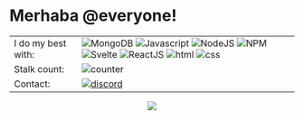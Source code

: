 # Merhaba @everyone! 

|||
|-|-|
| I do my best with: 			| ![MongoDB](https://cdn4.iconfinder.com/data/icons/logos-brands-5/24/mongodb-22.png) ![Javascript](https://cdn4.iconfinder.com/data/icons/scripting-and-programming-languages/512/js-22.png) ![NodeJS](https://cdn4.iconfinder.com/data/icons/logos-brands-5/24/node-dot-js-22.png) ![NPM](https://cdn4.iconfinder.com/data/icons/logos-brands-5/24/npm-22.png) ![Svelte](https://cdn3.iconfinder.com/data/icons/teenyicons-outline-vol-3/15/svelte-22.png) ![ReactJS](https://cdn4.iconfinder.com/data/icons/logos-brands-5/24/react-22.png) ![html](https://cdn4.iconfinder.com/data/icons/logos-brands-5/24/html5-22.png) ![css](https://cdn4.iconfinder.com/data/icons/logos-brands-5/24/css3-22.png) |
|Stalk count:					|	![counter](https://profile-counter.glitch.me/{kinoshisocial}/count.svg)
| Contact:        | [![discord](https://cdn1.iconfinder.com/data/icons/apps-8/64/discord-apps-platform-24.png)](https://discord.com/users/988603315703119903)  |



<div align="center">

  <img src="https://spotify-github-profile.vercel.app/api/view?uid=31dynczr62p22jtdfo3xcbxlweby&cover_image=true&theme=default" />
 
</div>
